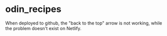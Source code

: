 # odin_recipes

When deployed to github, the "back to the top" arrow is not working, while the problem doesn't exist on Netlify.
